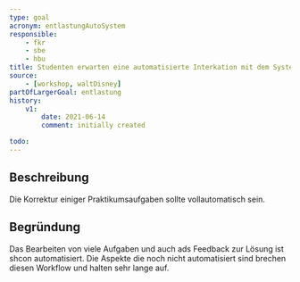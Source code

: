 ```yaml
---
type: goal
acronym: entlastungAutoSystem
responsible: 
    - fkr
    - sbe
    - hbu
title: Studenten erwarten eine automatisierte Interkation mit dem System
source: 
    - [workshop, waltDisney]
partOfLargerGoal: entlastung
history:
    v1:
        date: 2021-06-14
        comment: initially created

todo: 
---
```


## Beschreibung

Die Korrektur einiger Praktikumsaufgaben sollte vollautomatisch sein.

## Begründung

Das Bearbeiten von viele Aufgaben und auch ads Feedback zur Lösung ist shcon automatisiert. Die Aspekte die noch nicht automatisiert sind brechen diesen Workflow und halten sehr lange auf.
